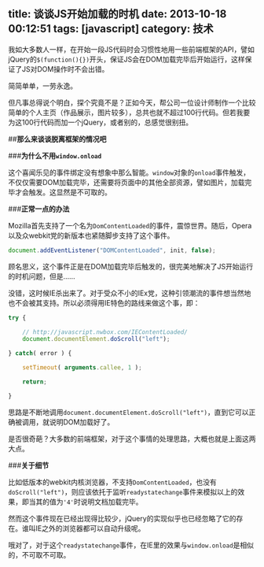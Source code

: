 title: 谈谈JS开始加载的时机
date: 2013-10-18 00:12:51
tags: [javascript]
category: 技术
---
我如大多数人一样，在开始一段JS代码时会习惯性地用一些前端框架的API，譬如jQuery的<code>$(function(){})</code>开头，保证JS会在DOM加载完毕后开始运行，这样保证了JS对DOM操作时不会出错。

简简单单，一劳永逸。

但凡事总得说个明白，探个究竟不是？正如今天，帮公司一位设计师制作一个比较简单的个人主页（作品展示，图片较多），总共也就不超过100行代码。但若我要为这100行代码而加一个jQuery，或者别的，总感觉很别扭。
<!-- more -->

##**那么来谈谈脱离框架的情况吧**

###**为什么不用<code>window.onload</code>**

这个喜闻乐见的事件绑定没有想象中那么智能。<code>window</code>对象的<code>onload</code>事件触发，不仅仅需要DOM加载完毕，还需要将页面中的其他全部资源，譬如图片，加载完毕才会触发。这显然是不可取的。

###**正常一点的办法**

Mozilla首先支持了一个名为<code>DomContentLoaded</code>的事件，震惊世界。随后，Opera以及众webkit党的新版本也紧随脚步支持了这个事件。

```javascript
document.addEventListener("DOMContentLoaded", init, false);
```

顾名思义，这个事件正是在DOM加载完毕后触发的，很完美地解决了JS开始运行的时机问题，但是……

没错，这时候IE杀出来了。对于受众不小的IEx党，这种引领潮流的事件想当然地也不会被其支持。所以必须得用IE特色的路线来做这个事，即：
```javascript
try {

	// http://javascript.nwbox.com/IEContentLoaded/
    document.documentElement.doScroll("left");

} catch( error ) {

    setTimeout( arguments.callee, 1 );

    return;

}   
```
思路是不断地调用<code>document.documentElement.doScroll("left")</code>，直到它可以正确被调用，就说明DOM加载好了。

是否很奇葩？大多数的前端框架，对于这个事情的处理思路，大概也就是上面这两大点。

###**关于细节**

比如低版本的webkit内核浏览器，不支持<code>DomContentLoaded</code>，也没有<code>doScroll("left")</code>，则应该依托于监听<code>readystatechange</code>事件来模拟以上的效果，即当其的值为<code>'4'</code>时说明文档加载完毕。

然而这个事件现在已经出现得比较少，jQuery的实现似乎也已经忽略了它的存在。谁叫IE之外的浏览器都可以自动升级呢。

哦对了，对于这个<code>readystatechange</code>事件，在IE里的效果与<code>window.onload</code>是相似的，不可取不可取。